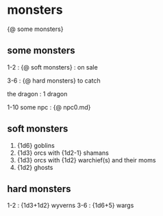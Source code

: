 
# monsters

{@ some monsters}

## some monsters

1-2
: {@ soft monsters}
: on sale

3-6
: {@ hard monsters}
  to catch

the dragon
: 1 dragon

1-10 some npc
: {@ npc0.md}

## soft monsters

1. {1d6} goblins
2. {1d3} orcs with {1d2-1} shamans
3. {1d3} orcs with {1d2} warchief(s)
   and their moms
4. {1d2} ghosts

## hard monsters

1-2
: {1d3+1d2} wyverns
3-6
: {1d6+5} wargs

